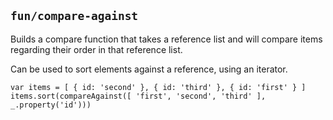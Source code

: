 ## `fun/compare-against`

Builds a compare function that takes a reference list and will compare items regarding their order in that reference list.

Can be used to sort elements against a reference, using an iterator.

```
var items = [ { id: 'second' }, { id: 'third' }, { id: 'first' } ]
items.sort(compareAgainst([ 'first', 'second', 'third' ], _.property('id')))

```

